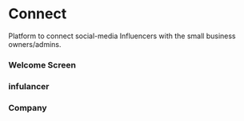 # Connect
Platform to connect social-media Influencers with the small business owners/admins.

### Welcome Screen

### infulancer

### Company
